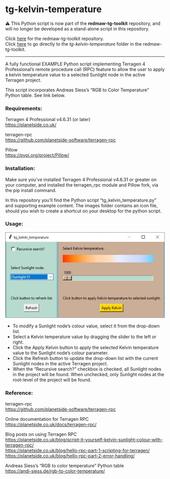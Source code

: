 # tg-kelvin-temperature
&#9888; This Python script is now part of the <b>redmaw-tg-toolkit</b> repository, and will no longer be developed as a stand-alone script in this repository.

Click [here](https://github.com/RedMawVFX/redmaw-tg-toolkit) for the redmaw-tg-toolkit repository.<br> 
Click [here](https://github.com/RedMawVFX/redmaw-tg-toolkit/tree/main/scripts/tg-kelvin-temperature) to go directly to the <i>tg-kelvin-temperature</i> folder in the redmaw-tg-toolkit.
<hr>
A fully functional EXAMPLE Python script implementing Terragen 4 Professional’s remote procedure call (RPC) feature to allow the user to apply a kelvin temperature value to a selected Sunlight node in the active Terragen project.

This script incorporates Andreas Siess’s “RGB to Color Temperature” Python table.  See link below.

### Requirements:

Terragen 4 Professional v4.6.31 (or later) <br>
https://planetside.co.uk/

terragen-rpc <br>
https://github.com/planetside-software/terragen-rpc

Pillow <br>
https://pypi.org/project/Pillow/


### Installation:
Make sure you’ve installed Terragen 4 Professional v4.6.31 or greater on your computer, and installed the terragen_rpc module and Pillow fork, via the pip install command.

In this repository you’ll find the Python script “tg_kelvin_temperature.py” and supporting example content. The images folder contains an icon file, should you wish to create a shortcut on your desktop for the python script.

### Usage:

![tg_kelvin_temperature GUI](images/tg_kelvin_temperature_GUI.JPG)

<ul>
<li>To modify a Sunlight node’s colour value, select it from the drop-down list.</li>
<li>Select a Kelvin temperature value by dragging the slider to the left or right. </li>
<li>Click the Apply Kelvin button to apply the selected Kelvin temperature value to the Sunlight node’s colour parameter.</li>
<li>Click the Refresh button to update the drop-down list with the current Sunlight nodes in the active Terragen project.</li>
<li>When the “Recursive search?” checkbox is checked, all Sunlight nodes in the project will be found.  When unchecked, only Sunlight nodes at the root-level of the project will be found.  </li>  
</ul>

### Reference:

terragen-rpc <br>
https://github.com/planetside-software/terragen-rpc

Online documentation for Terragen RPC<br>
https://planetside.co.uk/docs/terragen-rpc/

Blog posts on using Terragen RPC<br>
https://planetside.co.uk/blog/script-it-yourself-kelvin-sunlight-colour-with-terragen-rpc/ <br>
https://planetside.co.uk/blog/hello-rpc-part-1-scripting-for-terragen/ <br>
https://planetside.co.uk/blog/hello-rpc-part-2-error-handling/

Andreas Siess’s “RGB to color temperature” Python table <br>
https://andi-siess.de/rgb-to-color-temperature/
